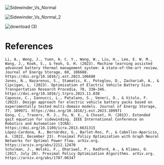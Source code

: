 
![Sidewinder_Vs_Normal](https://github.com/user-attachments/assets/6b872d2f-e970-43fb-86f6-9b40ce0494b8)

![Sidewinder_Vs_Normal_2](https://github.com/user-attachments/assets/29aaade5-4816-4a24-ad5d-20cde6bb78b2)

![download (3)](https://github.com/user-attachments/assets/4a0fa360-68c3-4b64-8357-e0a83aa60ee7)


# References
```
Li, A., Weng, J., Yuen, A. C. Y., Wang, W., Liu, H., Lee, E. W. M., Wang, J., Kook, S., & Yeoh, G. H. (2023). Machine learning assisted advanced battery thermal management system: A state-of-the-art review. Journal of Energy Storage, 60, 106688. https://doi.org/10.1016/j.est.2023.106688
Jones, N., Nazarenus, S., Stamatis, K., Potoglou, D., Zachariah, A., & Cipcigan, L. (2023). Optimisation of Electric Vehicle Battery Size. Transportation Research Procedia, 70, 338–346. https://doi.org/10.1016/j.trpro.2023.11.038
Capasso, C., Iannucci, L., Patalano, S., Veneri, O., & Vitolo, F. (2023). Design approach for electric vehicle battery packs based on experimentally tested multi-domain models. Journal of Energy Storage, 77, 109971. https://doi.org/10.1016/j.est.2023.109971
Gong, C., Travers, M. J., Fu, N. X., & Choset, H. (2013). Extended gait equation for sidewinding. IEEE International Conference on Robotics and Automation (ICRA). https://doi.org/10.1109/icra.2013.6631315
López-Cardona, Á., Bernárdez, G., Barlet-Ros, P., & Cabellos-Aparicio, A. (2022, December 23). Proximal Policy Optimization with Graph Neural Networks for Optimal Power Flow. arXiv.org. https://arxiv.org/abs/2212.12470
Schulman, J., Wolski, F., Dhariwal, P., Radford, A., & Klimov, O. (2017, July 20). Proximal Policy Optimization Algorithms. arXiv.org. https://arxiv.org/abs/1707.06347
```
